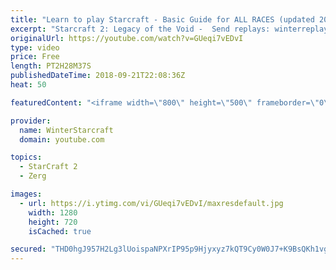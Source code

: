 ```yaml
---
title: "Learn to play Starcraft - Basic Guide for ALL RACES (updated 2017) #2"
excerpt: "Starcraft 2: Legacy of the Void -  Send replays: winterreplays@gmail.com ( -- Watch live at https://www.twitch.tv/wintergaming"
originalUrl: https://youtube.com/watch?v=GUeqi7vEDvI
type: video
price: Free
length: PT2H28M37S
publishedDateTime: 2018-09-21T22:08:36Z
heat: 50

featuredContent: "<iframe width=\"800\" height=\"500\" frameborder=\"0\" src=\"https://www.youtube.com/embed/GUeqi7vEDvI\" allow=\"accelerometer; autoplay; encrypted-media; gyroscope; picture-in-picture\" allowfullscreen></iframe>"

provider:
  name: WinterStarcraft
  domain: youtube.com

topics:
  - StarCraft 2
  - Zerg

images:
  - url: https://i.ytimg.com/vi/GUeqi7vEDvI/maxresdefault.jpg
    width: 1280
    height: 720
    isCached: true

secured: "THD0hgJ957H2Lg3lUoispaNPXrIP95p9Hjyxyz7kQT9Cy0W0J7+K9BsQKh1vgLI7SUI2+/3FYO6gP2BcumV7qysTBjkR9EEWemCCegPGJy5FVnPpv/+DthOCgyGWGQebDPPrVpHbBamzk4gb2DWgRT5wVSmwvl/7+iL5jJmBByS07by7U0NcYfivINbCrmyb+yNQJi5p4zsJnuXdA+PBCD+62xs5ocSAns7SBtpsGrGyNUoMMJXukQ7KpRT3v2Io/+MPj+GuXxNxOrTxnraN4ei61y37g/x7BIsHkYuia0qGZV/v6nKSQ+jq6UF6XXe/0mhM4E0Bnrc5OQEjFrxyHOU/i9semcnHu+EYVVAZ5/ydW4Facy/3s172379KGeSIZn97vXjFquRnrx40kTJP7IS0xMT5K/zHxEjLKao4c2k=;IimAUxdOo03Ef2aYItybjw=="
---
```


